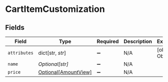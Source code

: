 # CartItemCustomization


## Fields

| Field                                                     | Type                                                      | Required                                                  | Description                                               | Example                                                   |
| --------------------------------------------------------- | --------------------------------------------------------- | --------------------------------------------------------- | --------------------------------------------------------- | --------------------------------------------------------- |
| `attributes`                                              | dict[str, *str*]                                          | :heavy_minus_sign:                                        | N/A                                                       | [object Object]                                           |
| `name`                                                    | *Optional[str]*                                           | :heavy_minus_sign:                                        | N/A                                                       |                                                           |
| `price`                                                   | [Optional[AmountView]](../../models/shared/amountview.md) | :heavy_minus_sign:                                        | N/A                                                       |                                                           |
